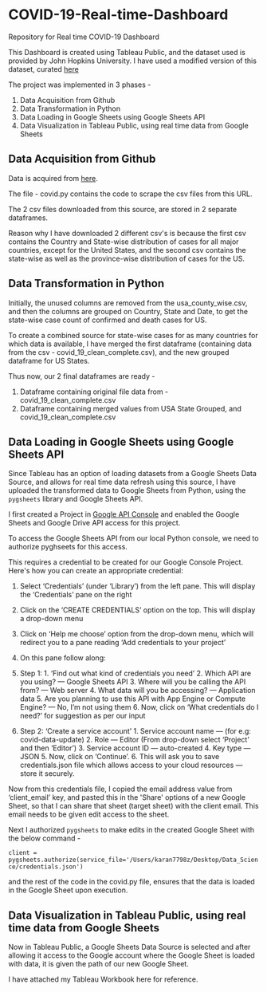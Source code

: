 # COVID-19-Real-time-Dashboard

Repository for Real time COVID-19 Dashboard



This Dashboard is created using Tableau Public, and the dataset used is provided by John Hopkins University. I have used a modified version of this dataset, curated [here](https://github.com/imdevskp/covid_19_jhu_data_web_scrap_and_cleaning)

The project was implemented in 3 phases - 
1. Data Acquisition from Github
2. Data Transformation in Python
3. Data Loading in Google Sheets using Google Sheets API
3. Data Visualization in Tableau Public, using real time data from Google Sheets

## Data Acquisition from Github
Data is acquired from [here](https://github.com/imdevskp/covid_19_jhu_data_web_scrap_and_cleaning).

The file - covid.py contains the code to scrape the csv files from this URL. 

The 2 csv files downloaded from this source, are stored in 2 separate dataframes.

Reason why I have downloaded 2 different csv's is because the first csv contains the Country and State-wise distribution of cases for all major countries, except for the United States, and the second csv contains the state-wise as well as the province-wise distribution of cases for the US.

## Data Transformation in Python
Initially, the unused columns are removed from the usa_county_wise.csv, and then the columns are grouped on Country, State and Date, to get the state-wise case count of confirmed and death cases for US.

To create a combined source for state-wise cases for as many countries for which data is available, I have merged the first dataframe (containing data from the csv - covid_19_clean_complete.csv), and the new grouped dataframe for US States.

Thus now, our 2 final dataframes are ready - 
1. Dataframe containing original file data from - covid_19_clean_complete.csv
2. Dataframe containing merged values from USA State Grouped, and covid_19_clean_complete.csv

## Data Loading in Google Sheets using Google Sheets API
Since Tableau has an option of loading datasets from a Google Sheets Data Source, and allows for real time data refresh using this source, I have uploaded the transformed data to Google Sheets from Python, using the `pygsheets` library and Google Sheets API.

I first created a Project in [Google API Console](https://console.developers.google.com/) and enabled the Google Sheets and Google Drive API access for this project.

To access the Google Sheets API from our local Python console, we need to authorize pyghseets for this access.

This requires a credential to be created for our Google Console Project. Here's how you can create an appropriate credential:

1. Select ‘Credentials’ (under ‘Library’) from the left pane. This will display the ‘Credentials’ pane on the right
2. Click on the ‘CREATE CREDENTIALS’ option on the top. This will display a drop-down menu
3. Click on ‘Help me choose’ option from the drop-down menu, which will redirect you to a pane reading ‘Add credentials to your project’
4. On this pane follow along:

  1. Step 1: 
    1. ‘Find out what kind of credentials you need’
    2. Which API are you using? — Google Sheets API
    3. Where will you be calling the API from? — Web server
    4. What data will you be accessing? — Application data
    5. Are you planning to use this API with App Engine or Compute Engine? — No, I’m not using them
    6. Now, click on ‘What credentials do I need?’ for suggestion as per our input

  2. Step 2: ‘Create a service account’
    1. Service account name — (for e.g: covid-data-update)
    2. Role — Editor (From drop-down select ‘Project’ and then ‘Editor’)
    3. Service account ID — auto-created
    4. Key type — JSON
    5. Now, click on ‘Continue’.
    6. This will ask you to save credentials.json file which allows access to your cloud resources — store it securely.

Now from this credentials file, I copied the email address value from ‘client_email’ key, and pasted this in the 'Share' options of a new Google Sheet, so that I can share that sheet (target sheet) with the client email. This email needs to be given edit access to the sheet.

Next I authorized `pygsheets` to make edits in the created Google Sheet with the below command - 

`client = pygsheets.authorize(service_file='/Users/karan7798z/Desktop/Data_Science/credentials.json')`

and the rest of the code in the covid.py file, ensures that the data is loaded in the Google Sheet upon execution.

## Data Visualization in Tableau Public, using real time data from Google Sheets
Now in Tableau Public, a Google Sheets Data Source is selected and after allowing it access to the Google account where the Google Sheet is loaded with data, it is given the path of our new Google Sheet.

I have attached my Tableau Workbook here for reference.
